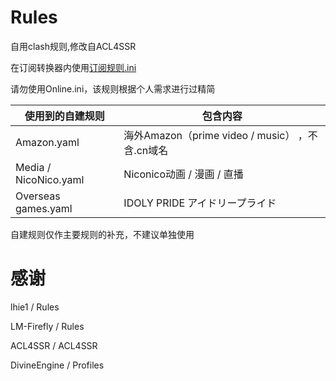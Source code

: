 # Rules
自用clash规则,修改自ACL4SSR

在订阅转换器内使用[订阅规则.ini](https://raw.githubusercontent.com/zy41501/Rules/main/%E8%AE%A2%E9%98%85%E8%A7%84%E5%88%99.ini)

请勿使用Online.ini，该规则根据个人需求进行过精简

| 使用到的自建规则 | 包含内容 |
| --- | --- |
| Amazon.yaml | 海外Amazon（prime video / music） ，不含.cn域名 |
| Media / NicoNico.yaml | Niconico动画 / 漫画 / 直播 | 
| Overseas games.yaml | IDOLY PRIDE アイドリープライド |

自建规则仅作主要规则的补充，不建议单独使用

# 感谢

lhie1 / Rules

LM-Firefly / Rules

ACL4SSR / ACL4SSR

DivineEngine / Profiles
